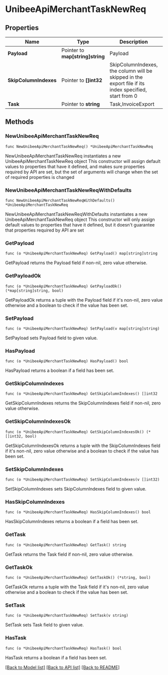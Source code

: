 # UnibeeApiMerchantTaskNewReq

## Properties

Name | Type | Description | Notes
------------ | ------------- | ------------- | -------------
**Payload** | Pointer to **map[string]string** | Payload | [optional] 
**SkipColumnIndexes** | Pointer to **[]int32** | SkipColumnIndexes, the column will be skipped in the export file if its index specified, start from 0 | [optional] 
**Task** | Pointer to **string** | Task,InvoiceExport|UserExport|SubscriptionExport|TransactionExport|DiscountExport|UserDiscountExport | [optional] 

## Methods

### NewUnibeeApiMerchantTaskNewReq

`func NewUnibeeApiMerchantTaskNewReq() *UnibeeApiMerchantTaskNewReq`

NewUnibeeApiMerchantTaskNewReq instantiates a new UnibeeApiMerchantTaskNewReq object
This constructor will assign default values to properties that have it defined,
and makes sure properties required by API are set, but the set of arguments
will change when the set of required properties is changed

### NewUnibeeApiMerchantTaskNewReqWithDefaults

`func NewUnibeeApiMerchantTaskNewReqWithDefaults() *UnibeeApiMerchantTaskNewReq`

NewUnibeeApiMerchantTaskNewReqWithDefaults instantiates a new UnibeeApiMerchantTaskNewReq object
This constructor will only assign default values to properties that have it defined,
but it doesn't guarantee that properties required by API are set

### GetPayload

`func (o *UnibeeApiMerchantTaskNewReq) GetPayload() map[string]string`

GetPayload returns the Payload field if non-nil, zero value otherwise.

### GetPayloadOk

`func (o *UnibeeApiMerchantTaskNewReq) GetPayloadOk() (*map[string]string, bool)`

GetPayloadOk returns a tuple with the Payload field if it's non-nil, zero value otherwise
and a boolean to check if the value has been set.

### SetPayload

`func (o *UnibeeApiMerchantTaskNewReq) SetPayload(v map[string]string)`

SetPayload sets Payload field to given value.

### HasPayload

`func (o *UnibeeApiMerchantTaskNewReq) HasPayload() bool`

HasPayload returns a boolean if a field has been set.

### GetSkipColumnIndexes

`func (o *UnibeeApiMerchantTaskNewReq) GetSkipColumnIndexes() []int32`

GetSkipColumnIndexes returns the SkipColumnIndexes field if non-nil, zero value otherwise.

### GetSkipColumnIndexesOk

`func (o *UnibeeApiMerchantTaskNewReq) GetSkipColumnIndexesOk() (*[]int32, bool)`

GetSkipColumnIndexesOk returns a tuple with the SkipColumnIndexes field if it's non-nil, zero value otherwise
and a boolean to check if the value has been set.

### SetSkipColumnIndexes

`func (o *UnibeeApiMerchantTaskNewReq) SetSkipColumnIndexes(v []int32)`

SetSkipColumnIndexes sets SkipColumnIndexes field to given value.

### HasSkipColumnIndexes

`func (o *UnibeeApiMerchantTaskNewReq) HasSkipColumnIndexes() bool`

HasSkipColumnIndexes returns a boolean if a field has been set.

### GetTask

`func (o *UnibeeApiMerchantTaskNewReq) GetTask() string`

GetTask returns the Task field if non-nil, zero value otherwise.

### GetTaskOk

`func (o *UnibeeApiMerchantTaskNewReq) GetTaskOk() (*string, bool)`

GetTaskOk returns a tuple with the Task field if it's non-nil, zero value otherwise
and a boolean to check if the value has been set.

### SetTask

`func (o *UnibeeApiMerchantTaskNewReq) SetTask(v string)`

SetTask sets Task field to given value.

### HasTask

`func (o *UnibeeApiMerchantTaskNewReq) HasTask() bool`

HasTask returns a boolean if a field has been set.


[[Back to Model list]](../README.md#documentation-for-models) [[Back to API list]](../README.md#documentation-for-api-endpoints) [[Back to README]](../README.md)


